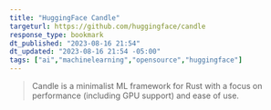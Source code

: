```yaml
---
title: "HuggingFace Candle"
targeturl: https://github.com/huggingface/candle 
response_type: bookmark
dt_published: "2023-08-16 21:54"
dt_updated: "2023-08-16 21:54 -05:00"
tags: ["ai","machinelearning","opensource","huggingface"]
---
```


> Candle is a minimalist ML framework for Rust with a focus on performance (including GPU support) and ease of use.
